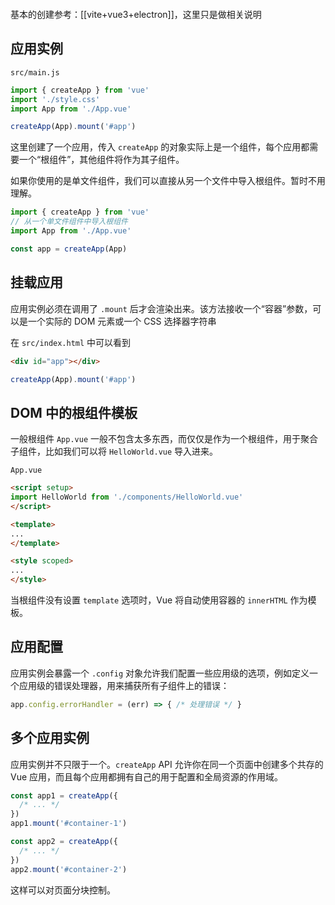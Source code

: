 
```toc
```

基本的创建参考：[[vite+vue3+electron]]，这里只是做相关说明

## 应用实例

`src/main.js`

```js
import { createApp } from 'vue'
import './style.css'
import App from './App.vue'

createApp(App).mount('#app')
```

这里创建了一个应用，传入 `createApp` 的对象实际上是一个组件，每个应用都需要一个“根组件”，其他组件将作为其子组件。

如果你使用的是单文件组件，我们可以直接从另一个文件中导入根组件。暂时不用理解。

```js
import { createApp } from 'vue'
// 从一个单文件组件中导入根组件
import App from './App.vue'

const app = createApp(App)
```

## 挂载应用

应用实例必须在调用了 `.mount` 后才会渲染出来。该方法接收一个“容器”参数，可以是一个实际的 DOM 元素或一个 CSS 选择器字符串

在 `src/index.html` 中可以看到
```html
<div id="app"></div>
```

```js
createApp(App).mount('#app')
```

## DOM 中的根组件模板

一般根组件 `App.vue` 一般不包含太多东西，而仅仅是作为一个根组件，用于聚合子组件，比如我们可以将 `HelloWorld.vue` 导入进来。

`App.vue`
```html
<script setup>
import HelloWorld from './components/HelloWorld.vue'
</script>

<template>
...
</template>

<style scoped>
...
</style>
```
当根组件没有设置 `template` 选项时，Vue 将自动使用容器的 `innerHTML` 作为模板。

## 应用配置

应用实例会暴露一个 `.config` 对象允许我们配置一些应用级的选项，例如定义一个应用级的错误处理器，用来捕获所有子组件上的错误：

```js
app.config.errorHandler = (err) => { /* 处理错误 */ }
```

## 多个应用实例

应用实例并不只限于一个。`createApp` API 允许你在同一个页面中创建多个共存的 Vue 应用，而且每个应用都拥有自己的用于配置和全局资源的作用域。

```js
const app1 = createApp({
  /* ... */
})
app1.mount('#container-1')

const app2 = createApp({
  /* ... */
})
app2.mount('#container-2')
```

这样可以对页面分块控制。